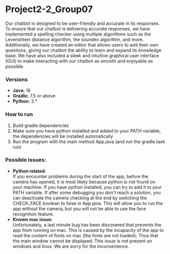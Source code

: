 # Project2-2_Group07

Our chatbot is designed to be user-friendly and accurate in its responses.
To ensure that our chatbot is delivering accurate responses, we have implemented a spelling checker using multiple algorithms such as 
the Levenshtein distance algorithm, the soundex algorithm, and more.
Additionally, we have created an editor that allows users to add their own questions, giving our chatbot the ability to learn and expand its knowledge base.
We have also included a sleek and intuitive graphical user interface (GUI) to make interacting with our chatbot as smooth and enjoyable as possible.


### Versions
* **Java:** 18  
* **Gradle:** 7.5 or above
* **Python:** 3.*

### How to run

1. Build gradle dependencies
2. Make sure you have python installed and added to your PATH variable, the dependencies will be installed automatically
3. Run the program with the main method App.java (and not the gradle task run)

### Possible issues:
* __Python related:__  
If you encounter problems during the start of the app, before the camera has opened,
it is most likely because python is not found on your machine. If you have python installed, you can try to add it to 
your PATH variable. If after some debugging you don't reach a solution, you can deactivate the camera checking at the end
by switching the CHECK_FACE boolean to false in App.java. This will allow you to run the app without the camera, but you
will not be able to use the face recognition feature.
* __Known mac issue:__  
Unfortunately, a last minute bug has been discovered that prevents the app from running on mac. This is caused by the
incapacity of the app to read the content of fonts on mac (the fonts are not loaded); Thus that the main window cannot
be displayed. This issue is not present on windows and linux. We are sorry for the inconvenience.
